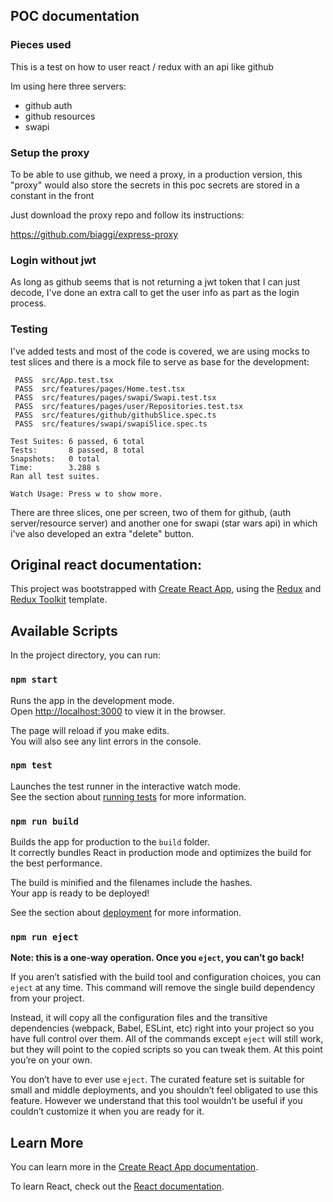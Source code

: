 ## POC documentation

### Pieces used

This is a test on how to user react / redux with an api like github

Im using here three servers:
* github auth
* github resources
* swapi



### Setup the proxy

To be able to use github, we need a proxy, in a production version, this "proxy" would also store the secrets in this poc secrets are stored in a constant in the front

Just download the proxy repo and follow its instructions:

https://github.com/biaggi/express-proxy

### Login without jwt
As long as github seems that is not returning a jwt token that I can just decode, I've done an extra call to get the user info as part as the login process.

### Testing

I've added tests and most of the code is covered, we are using mocks to test slices and there is a mock file to serve as base for the development:


```
 PASS  src/App.test.tsx
 PASS  src/features/pages/Home.test.tsx
 PASS  src/features/pages/swapi/Swapi.test.tsx
 PASS  src/features/pages/user/Repositories.test.tsx
 PASS  src/features/github/githubSlice.spec.ts
 PASS  src/features/swapi/swapiSlice.spec.ts

Test Suites: 6 passed, 6 total
Tests:       8 passed, 8 total
Snapshots:   0 total
Time:        3.288 s
Ran all test suites.

Watch Usage: Press w to show more.

```

There are three slices, one per screen, two of them for github, (auth server/resource server) and another one for swapi (star wars api) in which i've also developed an extra "delete" button.




## Original react documentation: 

This project was bootstrapped with [Create React App](https://github.com/facebook/create-react-app), using the [Redux](https://redux.js.org/) and [Redux Toolkit](https://redux-toolkit.js.org/) template.

## Available Scripts

In the project directory, you can run:

### `npm start`

Runs the app in the development mode.<br />
Open [http://localhost:3000](http://localhost:3000) to view it in the browser.

The page will reload if you make edits.<br />
You will also see any lint errors in the console.

### `npm test`

Launches the test runner in the interactive watch mode.<br />
See the section about [running tests](https://facebook.github.io/create-react-app/docs/running-tests) for more information.

### `npm run build`

Builds the app for production to the `build` folder.<br />
It correctly bundles React in production mode and optimizes the build for the best performance.

The build is minified and the filenames include the hashes.<br />
Your app is ready to be deployed!

See the section about [deployment](https://facebook.github.io/create-react-app/docs/deployment) for more information.

### `npm run eject`

**Note: this is a one-way operation. Once you `eject`, you can’t go back!**

If you aren’t satisfied with the build tool and configuration choices, you can `eject` at any time. This command will remove the single build dependency from your project.

Instead, it will copy all the configuration files and the transitive dependencies (webpack, Babel, ESLint, etc) right into your project so you have full control over them. All of the commands except `eject` will still work, but they will point to the copied scripts so you can tweak them. At this point you’re on your own.

You don’t have to ever use `eject`. The curated feature set is suitable for small and middle deployments, and you shouldn’t feel obligated to use this feature. However we understand that this tool wouldn’t be useful if you couldn’t customize it when you are ready for it.

## Learn More

You can learn more in the [Create React App documentation](https://facebook.github.io/create-react-app/docs/getting-started).

To learn React, check out the [React documentation](https://reactjs.org/).
